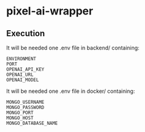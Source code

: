 # pixel-ai-wrapper

## Execution

It will be needed one .env file in backend/ containing:

```
ENVIRONMENT
PORT
OPENAI_API_KEY
OPENAI_URL
OPENAI_MODEL
```

It will be needed one .env file in docker/ containing:

```
MONGO_USERNAME
MONGO_PASSWORD
MONGO_PORT
MONGO_HOST
MONGO_DATABASE_NAME
```
